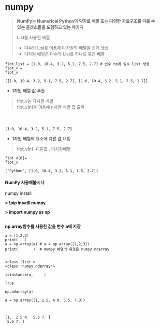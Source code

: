 # numpy

> **NumPy는 Numerical Python의 약자로 배열 또는 다양한 자료구조를 다룰 수 있는 클래스들을 포함하고 있는 패키지**
>
> List를 사용한 배열
>
> * 다수의 List를 이용해 다차원의 배열을 쉽게 생성
> * 다차원 배열은 다수의 List를 하나로 묶은 배열

```text
flot_list = [1.0, 10.4, 3.2, 5.1, 7.5, 2.7] # 변수 np에 실수 list 생성
flot_v =  
flot_v

[[1.0, 10.4, 3.2, 5.1, 7.5, 2.7], [1.0, 10.4, 3.2, 5.1, 7.5, 2.7]]
```

* 1차원 배열 값 추출

> flot\_v는 다차원 배열  
>  flot\_v\[n\]을 이용해 n차원 배열 값 출력

```text



[1.0, 10.4, 3.2, 5.1, 7.5, 2.7]
```

* 1차원 배열의 요소에 다른 값 대입

> flot\_v\[n\]=다른값 , 다차원배열

```text
flot_v[0]=
flot_v

['Python', [1.0, 10.4, 3.2, 5.1, 7.5, 2.7]]
```

#### NumPy 사용해봅시다

numpy install

**&gt; !pip insatll numpy**

**&gt; import numpy as np**

```text

```

**np.array함수를 사용한 값을 변수 a에 저장**

```text
a = [1,2,3]
print(   )
a = np.array(a) # a = np.array([1,2,3])
print(       )  # numpy 배열의 유형은 numpy.ndarray


<class 'list'>
<class 'numpy.ndarray'>
```

```text
isinstance(a,     )

True
```

```text
np.ndarray(a) 
```

```text
a = np.array([1, 2.5, 4.0, 5.5, 7.0])



[1.  2.5 4.  5.5 7. ]
[5.5 7. ]

```

